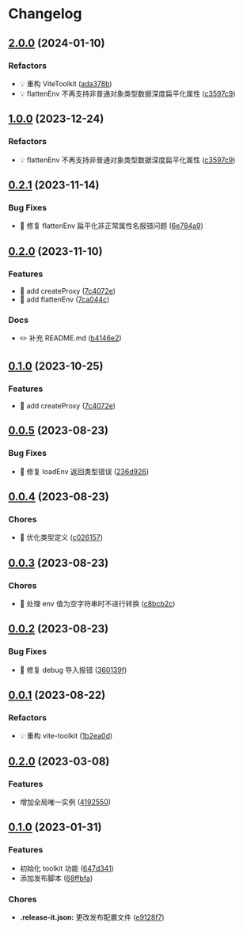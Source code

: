 # Changelog

## [2.0.0](https://github.com/l246804/vite-toolkit/compare/v0.2.1...v2.0.0) (2024-01-10)


### Refactors

* 💡 重构 ViteToolkit ([ada378b](https://github.com/l246804/vite-toolkit/commit/ada378b9fba8333a2be7744493a8091de63e4acd))
* 💡 flattenEnv 不再支持非普通对象类型数据深度扁平化属性 ([c3597c9](https://github.com/l246804/vite-toolkit/commit/c3597c92d576b0237901339fc2d0857c9d58eed4))

## [1.0.0](https://github.com/l246804/vite-toolkit/compare/v0.2.1...v1.0.0) (2023-12-24)


### Refactors

* 💡 flattenEnv 不再支持非普通对象类型数据深度扁平化属性 ([c3597c9](https://github.com/l246804/vite-toolkit/commit/c3597c92d576b0237901339fc2d0857c9d58eed4))

## [0.2.1](https://github.com/l246804/vite-toolkit/compare/v0.2.0...v0.2.1) (2023-11-14)


### Bug Fixes

* 🐛 修复 flattenEnv 扁平化非正常属性名报错问题 ([6e784a9](https://github.com/l246804/vite-toolkit/commit/6e784a9a67bed26d29b0e76655ec0eab5e7a29ff))

## [0.2.0](https://github.com/l246804/vite-toolkit/compare/v0.0.5...v0.2.0) (2023-11-10)


### Features

* 🎸 add createProxy ([7c4072e](https://github.com/l246804/vite-toolkit/commit/7c4072e928c77a05cbc0686c2e401a4328e91b73))
* 🎸 add flattenEnv ([7ca044c](https://github.com/l246804/vite-toolkit/commit/7ca044c5e40cf3b1026c297815d4c8b3de45210f))


### Docs

* ✏️ 补充 README.md ([b4146e2](https://github.com/l246804/vite-toolkit/commit/b4146e2872d09c6f577b22b57724176d20258dae))

## [0.1.0](https://github.com/l246804/vite-toolkit/compare/v0.0.5...v0.1.0) (2023-10-25)


### Features

* 🎸 add createProxy ([7c4072e](https://github.com/l246804/vite-toolkit/commit/7c4072e928c77a05cbc0686c2e401a4328e91b73))

## [0.0.5](https://github.com/l246804/vite-toolkit/compare/v0.0.4...v0.0.5) (2023-08-23)


### Bug Fixes

* 🐛 修复 loadEnv 返回类型错误 ([236d926](https://github.com/l246804/vite-toolkit/commit/236d92657365e006132720289561465e806066ab))

## [0.0.4](https://github.com/l246804/vite-toolkit/compare/v0.0.3...v0.0.4) (2023-08-23)


### Chores

* 🤖 优化类型定义 ([c026157](https://github.com/l246804/vite-toolkit/commit/c026157751ca9ad3d641549517c3f27859e344b5))

## [0.0.3](https://github.com/l246804/vite-toolkit/compare/v0.0.2...v0.0.3) (2023-08-23)


### Chores

* 🤖 处理 env 值为空字符串时不进行转换 ([c8bcb2c](https://github.com/l246804/vite-toolkit/commit/c8bcb2cd66e4722eeed57ecc7e6423bf1ad6f89c))

## [0.0.2](https://github.com/l246804/vite-toolkit/compare/v0.0.1...v0.0.2) (2023-08-23)


### Bug Fixes

* 🐛 修复 debug 导入报错 ([360139f](https://github.com/l246804/vite-toolkit/commit/360139f36f6734b05a3a9c53a5756ad5ede9c420))

## [0.0.1](https://github.com/l246804/vite-toolkit/compare/0.2.0...v0.0.1) (2023-08-22)


### Refactors

* 💡 重构 vite-toolkit ([1b2ea0d](https://github.com/l246804/vite-toolkit/commit/1b2ea0da1943971f8ee4bc4fbcf84e825034840f))

## [0.2.0](https://github.com/l246804/vite-toolkit/compare/0.1.0...0.2.0) (2023-03-08)


### Features

* 增加全局唯一实例 ([4192550](https://github.com/l246804/vite-toolkit/commit/4192550a3d58daf90ac88cb9554ff9e3cba8f101))

## [0.1.0](https://github.com/l246804/vite-toolkit/compare/647d3419ba57f890f00dfec2c9e6bf087cdd7e19...0.1.0) (2023-01-31)


### Features

* 初始化 toolkit 功能 ([647d341](https://github.com/l246804/vite-toolkit/commit/647d3419ba57f890f00dfec2c9e6bf087cdd7e19))
* 添加发布脚本 ([68ffbfa](https://github.com/l246804/vite-toolkit/commit/68ffbfa917949df7b0b6698ca3c685758923ad15))


### Chores

* **.release-it.json:** 更改发布配置文件 ([e9128f7](https://github.com/l246804/vite-toolkit/commit/e9128f7b2781f3ca41d972cdc90a4fe2906c16b0))